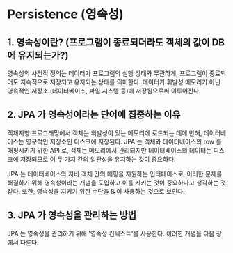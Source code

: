 # Persistence (영속성)

## 1. 영속성이란? (프로그램이 종료되더라도 객체의 값이 DB에 유지되는가?)
영속성의 사전적 정의는 데이터가 프로그램의 실행 상태와 무관하게, 프로그램이 종료되어도 지속적으로 저장되고 유지되는 상태를 의미한다. 데이터가 휘발성 메모리가 아닌 영속적인 저장소 (데이터베이스, 파일 시스템 등)에 저장됨으로써 이루어진다.

## 2. JPA 가 영속성이라는 단어에 집중하는 이유

객체지향 프로그래밍에서 객체는 휘발성이 있는 메모리에 로드되는 데에 반해, 데이터베이스는 영구적인 저장소인 디스크에 저장된다. JPA 는 객체와 데이터베이스의 row 를 매핑시키기 위한 API 로, 객체는 메모리에서 관리되지만 데이터베이스의 데이터는 디스크에 저장되므로 이 두 가지 간의 일관성을 유지하는 것이 중요하다.

JPA 는 데이터베이스와 자바 객체 간의 매핑을 지원하는 인터페이스로, 이러한 문제를 해결하기 위해 영속성이라는 개념을 도입하고 이를 지키는 것이 중요하다고 생각하는 것 같다. 또한, 영속성을 지키기 위한 수단을 많이 사용하는 것으로 보인다.

## 3. JPA 가 영속성을 관리하는 방법
JPA 는 영속성을 관리하기 위해 '영속성 컨텍스트'를 사용한다. 이러한 개념을 다음 장에서 다룬다.
